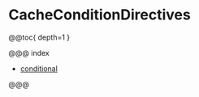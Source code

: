 <a id="cacheconditiondirectives"></a>
# CacheConditionDirectives

@@toc{ depth=1 }

@@@ index

* [conditional](conditional.md)

@@@